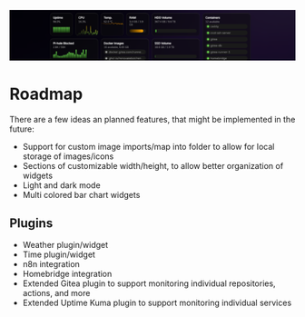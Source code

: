 ![](./images/Banner-2.png)

# Roadmap

There are a few ideas an planned features, that might be implemented in the future:

- Support for custom image imports/map into folder to allow for local storage of images/icons
- Sections of customizable width/height, to allow better organization of widgets
- Light and dark mode
- Multi colored bar chart widgets

## Plugins

- Weather plugin/widget
- Time plugin/widget
- n8n integration
- Homebridge integration
- Extended Gitea plugin to support monitoring individual repositories, actions, and more
- Extended Uptime Kuma plugin to support monitoring individual services
